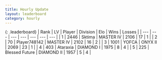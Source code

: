 ```yaml
---
title: Hourly Update
layout: leaderboard
category: hourly
---
```


{: .leaderboard}
| Rank | LV | Player | Division | Elo | Wins | Losses |
| --- | --- | --- | --- | --- | --- | --- |
| <span data-change="0">1</span> | 2446 | <span title="ID: 353063">Sktima</span> | MASTER IV | <span data-change="0">2106</span> | <span data-change="0">17</span> | <span data-change="0">1</span> |
| <span data-change="0">2</span> | 70 | <span title="ID: 748142">Player748142</span> | MASTER IV | <span data-change="23">2102</span> | <span data-change="3">16</span> | <span data-change="0">2</span> |
| <span data-change="0">3</span> | 1001 | <span title="ID: 650820">YOFCA</span> | ONYX II | <span data-change="0">2069</span> | <span data-change="0">23</span> | <span data-change="0">1</span> |
| <span data-change="0">4</span> | 403 | <span title="ID: 745153">Ataraxia</span> | DIAMOND I | <span data-change="0">1975</span> | <span data-change="0">8</span> | <span data-change="0">4</span> |
| <span data-change="1">5</span> | 225 | <span title="ID: 725085">Blessed Future</span> | DIAMOND II | <span data-change="7">1957</span> | <span data-change="1">5</span> | <span data-change="0">4</span> |